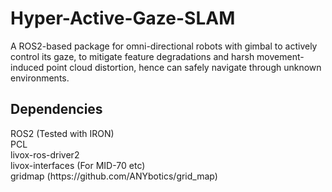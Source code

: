 # Hyper-Active-Gaze-SLAM

A ROS2-based package for omni-directional robots with gimbal to actively control its gaze, to mitigate feature degradations and harsh movement-induced point cloud distortion, hence can safely navigate through unknown environments.

## Dependencies

<p>ROS2 (Tested with IRON)
<br>PCL
<br>livox-ros-driver2
<br>livox-interfaces (For MID-70 etc)
<br>gridmap (https://github.com/ANYbotics/grid_map)</p>


